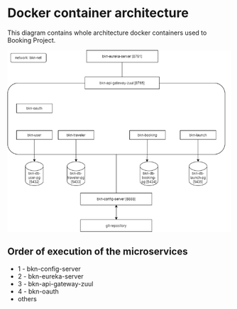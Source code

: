 # Docker container architecture

This diagram contains whole architecture docker containers used to Booking Project. 

![Docker containers](https://github.com/fernandooliveira19/bookings-architecture-diagram/blob/main/booking-ms-architecture.png)

## Order of execution of the microservices

* 1 - bkn-config-server
* 2 - bkn-eureka-server
* 3 - bkn-api-gateway-zuul
* 4 - bkn-oauth
* others
